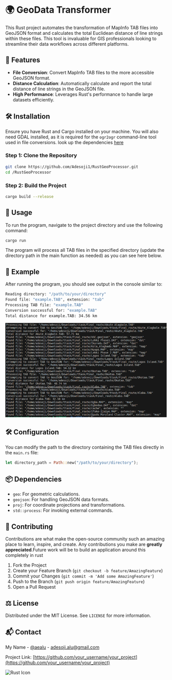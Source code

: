 
# 🌍 GeoData Transformer

This Rust project automates the transformation of MapInfo TAB files into GeoJSON format and calculates the total Euclidean distance of line strings within these files. This tool is invaluable for GIS professionals looking to streamline their data workflows across different platforms.

## 🚀 Features

- **File Conversion**: Convert MapInfo TAB files to the more accessible GeoJSON format.
- **Distance Calculation**: Automatically calculate and report the total distance of line strings in the GeoJSON file.
- **High Performance**: Leverages Rust's performance to handle large datasets efficiently.

## 🛠️ Installation

Ensure you have Rust and Cargo installed on your machine. You will also need GDAL installed, as it is required for the `ogr2ogr` command-line tool used in file conversions. look up the dependencies  [here](Cargo.toml)

### Step 1: Clone the Repository

```bash
git clone https://github.com/Adesoji1/RustGeoProcessor.git
cd /RustGeoProcessor
```

### Step 2: Build the Project

```bash
cargo build --release
```

## 🔧 Usage

To run the program, navigate to the project directory and use the following command:

```bash
cargo run
```

The program will process all TAB files in the specified directory (update the directory path in the main function as needed) as you can see here below.

## 📄 Example

After running the program, you should see output in the console similar to:

```bash
Reading directory: "/path/to/your/directory"
Found file: "example.TAB", extension: "tab"
Processing TAB file: "example.TAB"
Conversion successful for: "example.TAB"
Total distance for example.TAB: 34.56 km
```

![image](Pasted_image.png)

## 🛠 Configuration

You can modify the path to the directory containing the TAB files directly in the `main.rs` file:

```rust
let directory_path = Path::new("/path/to/your/directory");
```

## 📦 Dependencies

- `geo`: For geometric calculations.
- `geojson`: For handling GeoJSON data formats.
- `proj`: For coordinate projections and transformations.
- `std::process`: For invoking external commands.

## 🤝 Contributing

Contributions are what make the open-source community such an amazing place to learn, inspire, and create. Any contributions you make are **greatly appreciated**.Future work will be to build an application around this completely in rust

1. Fork the Project
2. Create your Feature Branch (`git checkout -b feature/AmazingFeature`)
3. Commit your Changes (`git commit -m 'Add some AmazingFeature'`)
4. Push to the Branch (`git push origin feature/AmazingFeature`)
5. Open a Pull Request

## ⚖️ License

Distributed under the MIT License. See `LICENSE` for more information.

## 📬 Contact

My Name - [@aealu](https://twitter.com/aealu) - <adesoji.alu@gmail.com>

Project Link: [https://github.com/your_username/your_project](https://github.com/your_username/your_project)

![Rust Icon](https://upload.wikimedia.org/wikipedia/commons/d/d5/Rust_programming_language_black_logo.svg)
